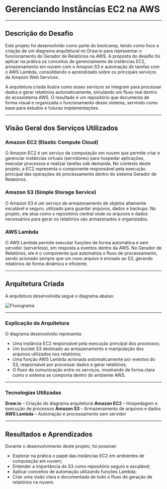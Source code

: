 # Gerenciando Instâncias EC2 na AWS

---

## Descrição do Desafio
Este projeto foi desenvolvido como parte do bootcamp, tendo como foco a criação de um diagrama arquitetural no Draw.io para representar o funcionamento do Gerador de Relatórios na AWS.
A proposta do desafio foi aplicar na prática os conceitos de gerenciamento de instâncias EC2, armazenamento em nuvem com o Amazon S3 e automação de tarefas com o AWS Lambda, consolidando o aprendizado sobre os principais serviços da Amazon Web Services.

A arquitetura criada ilustra como esses serviços se integram para processar dados e gerar relatórios automaticamente, simulando um fluxo real dentro do ecossistema AWS.
O resultado é um repositório que documenta de forma visual e organizada o funcionamento desse sistema, servindo como base para estudos e futuras implementações.

---

## Visão Geral dos Serviços Utilizados

### Amazon EC2 (Elastic Compute Cloud)

O Amazon EC2 é um serviço de computação em nuvem que permite criar e gerenciar instâncias virtuais (servidores) para hospedar aplicações, executar processos e realizar tarefas sob demanda.
No contexto deste projeto, a EC2 representa o componente responsável pela execução principal das operações de processamento dentro do sistema Gerador de Relatórios.

### Amazon S3 (Simple Storage Service)

O Amazon S3 é um serviço de armazenamento de objetos altamente escalável e seguro, utilizado para guardar arquivos, dados e backups.
No projeto, ele atua como o repositório central onde os arquivos e dados necessários para gerar os relatórios são armazenados e organizados.

### AWS Lambda

O AWS Lambda permite executar funções de forma automática e sem servidor (serverless), em resposta a eventos dentro da AWS.
No Gerador de Relatórios, ele é o componente que automatiza o fluxo de processamento, sendo acionado sempre que um novo arquivo é enviado ao S3, gerando relatórios de forma dinâmica e eficiente.

---

## Arquitetura Criada
A arquitetura desenvolvida segue o diagrama abaixo:

![Fluxograma](https://i.imgur.com/PB6oc8w.jpeg)

---

### Explicação da Arquitetura

O diagrama desenvolvido representa:

- Uma instância EC2 responsável pela execução principal dos processos;
- Um bucket S3 destinado ao armazenamento e manipulação dos arquivos utilizados nos relatórios;
- Uma função AWS Lambda acionada automaticamente por eventos do S3, responsável por processar dados e gerar relatórios;
- O fluxo de comunicação entre os serviços, mostrando de forma clara como o sistema se comporta dentro do ambiente AWS.

---

### Tecnologias Utilizadas

**Draw.io** – Criação do diagrama arquitetural
**Amazon EC2** – Hospedagem e execução de processos
**Amazon S3** – Armazenamento de arquivos e dados
**AWS Lambda** – Automação e processamento sem servidor

---

## Resultados e Aprendizados

Durante o desenvolvimento deste projeto, foi possível:

- Explorar na prática o papel das instâncias EC2 em ambientes de computação em nuvem;
- Entender a importância do S3 como repositório seguro e escalável;
- Aplicar conceitos de automação utilizando funções Lambda;
- Criar uma visão clara e documentada de todo o fluxo de geração de relatórios na nuvem.
